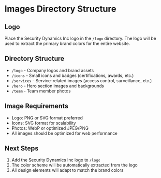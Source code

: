 # Images Directory Structure

## Logo
Place the Security Dynamics Inc logo in the `/logo` directory. The logo will be used to extract the primary brand colors for the entire website.

## Directory Structure
- `/logo` - Company logos and brand assets
- `/icons` - Small icons and badges (certifications, awards, etc.)
- `/services` - Service-related images (access control, surveillance, etc.)
- `/hero` - Hero section images and backgrounds
- `/team` - Team member photos

## Image Requirements
- Logo: PNG or SVG format preferred
- Icons: SVG format for scalability
- Photos: WebP or optimized JPEG/PNG
- All images should be optimized for web performance

## Next Steps
1. Add the Security Dynamics Inc logo to `/logo`
2. The color scheme will be automatically extracted from the logo
3. All design elements will adapt to match the brand colors